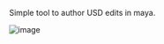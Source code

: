 Simple tool to author USD edits in maya.

![image](https://github.com/user-attachments/assets/25e9f120-c5e3-4eba-80a9-b01539974364)
